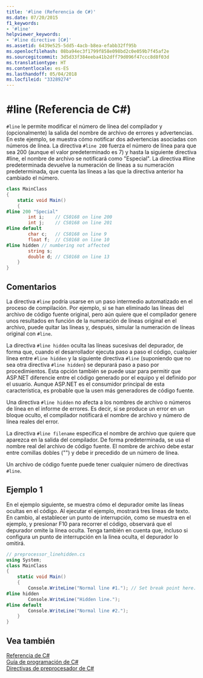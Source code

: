 ```yaml
---
title: '#line (Referencia de C#)'
ms.date: 07/20/2015
f1_keywords:
- '#line'
helpviewer_keywords:
- '#line directive [C#]'
ms.assetid: 6439e525-5dd5-4acb-b8ea-efabb32ff95b
ms.openlocfilehash: 08ba94ec3f1799f858e098bd2c0e059b7f45af2e
ms.sourcegitcommit: 3d5d33f384eeba41b2dff79d096f47ccc8d8f03d
ms.translationtype: HT
ms.contentlocale: es-ES
ms.lasthandoff: 05/04/2018
ms.locfileid: "33289274"
---
```

# <a name="line-c-reference"></a>#line (Referencia de C#)
`#line` le permite modificar el número de línea del compilador y (opcionalmente) la salida del nombre de archivo de errores y advertencias. En este ejemplo, se muestra cómo notificar dos advertencias asociadas con números de línea. La directiva `#line 200` fuerza el número de línea para que sea 200 (aunque el valor predeterminado es 7) y hasta la siguiente directiva #line, el nombre de archivo se notificará como "Especial". La directiva #line predeterminada devuelve la numeración de líneas a su numeración predeterminada, que cuenta las líneas a las que la directiva anterior ha cambiado el número.  
  
```csharp
class MainClass  
{  
    static void Main()  
    {  
#line 200 "Special"  
        int i;    // CS0168 on line 200  
        int j;    // CS0168 on line 201  
#line default  
        char c;   // CS0168 on line 9  
        float f;  // CS0168 on line 10  
#line hidden // numbering not affected  
        string s;   
        double d; // CS0168 on line 13  
    }  
}  
```  
  
## <a name="remarks"></a>Comentarios  
 La directiva `#line` podría usarse en un paso intermedio automatizado en el proceso de compilación. Por ejemplo, si se han eliminado las líneas del archivo de código fuente original, pero aún quiere que el compilador genere unos resultados en función de la numeración de líneas original en el archivo, puede quitar las líneas y, después, simular la numeración de líneas original con `#line`.  
  
 La directiva `#line hidden` oculta las líneas sucesivas del depurador, de forma que, cuando el desarrollador ejecuta paso a paso el código, cualquier línea entre `#line hidden` y la siguiente directiva `#line` (suponiendo que no sea otra directiva `#line hidden`) se depurará paso a paso por procedimientos. Esta opción también se puede usar para permitir que ASP.NET diferencie entre el código generado por el equipo y el definido por el usuario. Aunque ASP.NET es el consumidor principal de esta característica, es probable que la usen más generadores de código fuente.  
  
 Una directiva `#line hidden` no afecta a los nombres de archivo o números de línea en el informe de errores. Es decir, si se produce un error en un bloque oculto, el compilador notificará el nombre de archivo y número de línea reales del error.  
  
 La directiva `#line filename` especifica el nombre de archivo que quiere que aparezca en la salida del compilador. De forma predeterminada, se usa el nombre real del archivo de código fuente. El nombre de archivo debe estar entre comillas dobles ("") y debe ir precedido de un número de línea.  
  
 Un archivo de código fuente puede tener cualquier número de directivas `#line`.  
  
## <a name="example-1"></a>Ejemplo 1  
 En el ejemplo siguiente, se muestra cómo el depurador omite las líneas ocultas en el código. Al ejecutar el ejemplo, mostrará tres líneas de texto. En cambio, al establecer un punto de interrupción, como se muestra en el ejemplo, y presionar F10 para recorrer el código, observará que el depurador omite la línea oculta. Tenga también en cuenta que, incluso si configura un punto de interrupción en la línea oculta, el depurador lo omitirá.  
  
```csharp
// preprocessor_linehidden.cs  
using System;  
class MainClass   
{  
    static void Main()   
    {  
        Console.WriteLine("Normal line #1."); // Set break point here.  
#line hidden  
        Console.WriteLine("Hidden line.");  
#line default  
        Console.WriteLine("Normal line #2.");  
    }  
}  
```  
  
## <a name="see-also"></a>Vea también  
 [Referencia de C#](../../../csharp/language-reference/index.md)  
 [Guía de programación de C#](../../../csharp/programming-guide/index.md)  
 [Directivas de preprocesador de C#](../../../csharp/language-reference/preprocessor-directives/index.md)
